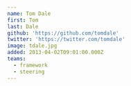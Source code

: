 ```yaml
---
name: Tom Dale
first: Tom
last: Dale
github: 'https://github.com/tomdale'
twitter: 'https://twitter.com/tomdale'
image: tdale.jpg
added: 2013-04-02T09:01:00.000Z
teams:
  - framework
  - steering
---
```


